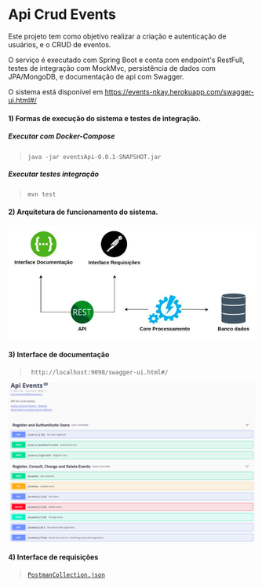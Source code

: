 # Api Crud Events

Este projeto tem como objetivo realizar a criação e autenticação de usuários, e o CRUD de eventos.

O serviço é executado com Spring Boot e conta com endpoint's RestFull, testes de integração com MockMvc, persistência de dados com JPA/MongoDB, e documentação de api com Swagger.

O sistema está disponível em https://events-nkay.herokuapp.com/swagger-ui.html#/

#### 1) Formas de execução do sistema e testes de integração.

   ##### Executar com Docker-Compose 
   ><code>java -jar eventsApi-0.0.1-SNAPSHOT.jar</code>

   ##### Executar testes integração 
   ><code>mvn test</code>

#### 2) Arquitetura de funcionamento do sistema.
![](img/arquitetura.jpg)

#### 3) Interface de documentação
><code> http://localhost:9098/swagger-ui.html#/</code>

![](img/swagger.png)

#### 4) Interface de requisições
><code>[PostmanCollection.json](Nkay-Events.postman_collection.json)</code>

